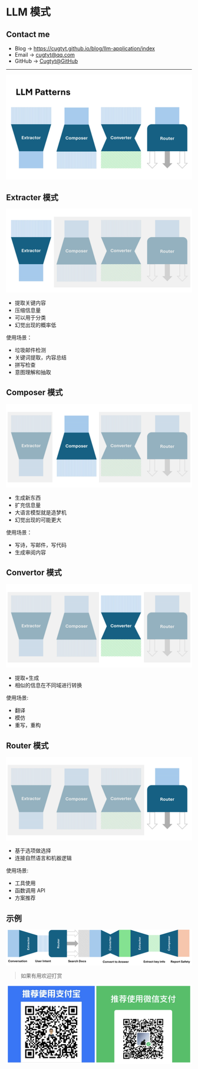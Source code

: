 # LLM 模式

## Contact me

* Blog -> <https://cugtyt.github.io/blog/llm-application/index>
* Email -> <cugtyt@qq.com>
* GitHub -> [Cugtyt@GitHub](https://github.com/Cugtyt)

---

![](R/llm-patterns/llmpatterns.jpg)

## Extracter 模式

![](R/llm-patterns/extractor-pattern.png)

* 提取关键内容
* 压缩信息量
* 可以用于分类
* 幻觉出现的概率低

使用场景：

* 垃圾邮件检测
* 关键词提取，内容总结
* 拼写检查
* 意图理解和抽取

## Composer 模式

![](R/llm-patterns/composer-pattern.png)

* 生成新东西
* 扩充信息量
* 大语言模型就是造梦机
* 幻觉出现的可能更大

使用场景：

* 写诗，写邮件，写代码
* 生成审阅内容

## Convertor 模式

![](R/llm-patterns/converter-pattern.png)

* 提取+生成
* 相似的信息在不同域进行转换

使用场景:

* 翻译
* 模仿
* 重写，重构

## Router 模式

![](R/llm-patterns/router-pattern.png)

* 基于选项做选择
* 连接自然语言和机器逻辑

使用场景:

* 工具使用
* 函数调用 API
* 方案推荐


## 示例

![](R/llm-patterns/rag-description.png)


> 如果有用欢迎打赏

![](../buymeacoffee.jpg)